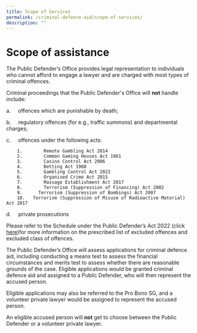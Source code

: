 ```yaml
---
title: Scope of Services
permalink: /criminal-defence-aid/scope-of-services/
description: ""
---
```

# Scope of assistance
The Public Defender’s Office provides legal representation to individuals who cannot afford to engage a lawyer and are charged with most types of criminal offences.

Criminal proceedings that the Public Defender's Office will **not** handle include:

a.     offences which are punishable by death;

b.     regulatory offences (for e.g., traffic summons) and departmental charges;

c.     offences under the following acts:

        1.        Remote Gambling Act 2014
        2.        Common Gaming Houses Act 1961
        3.        Casino Control Act 2006
        4.        Betting Act 1960
        5.        Gambling Control Act 2022
        6.        Organised Crime Act 2015
        7.        Massage Establishment Act 2017
        8.        Terrorism (Suppression of Financing) Act 2002
        9.      Terrorism (Suppression of Bombings) Act 2007
        10.   Terrorism (Suppression of Misuse of Radioactive Material) Act 2017

d.     private prosecutions

Please refer to the Schedule under the Public Defender’s Act 2022 (click [here](https://sso.agc.gov.sg/Bills-Supp/17-2022/Published/20220704?DocDate=20220704))for more information on the prescribed list of excluded offences and excluded class of offences.
	
The Public Defender’s Office will assess applications for criminal defence aid, including conducting a means test to assess the financial circumstances and merits test to assess whether there are reasonable grounds of the case. Eligible applications would be granted criminal defence aid and assigned to a Public Defender, who will then represent the accused person.

Eligible applications may also be referred to the Pro Bono SG, and a volunteer private lawyer would be assigned to represent the accused person.

An eligible accused person will **not** get to choose between the Public Defender or a volunteer private lawyer.